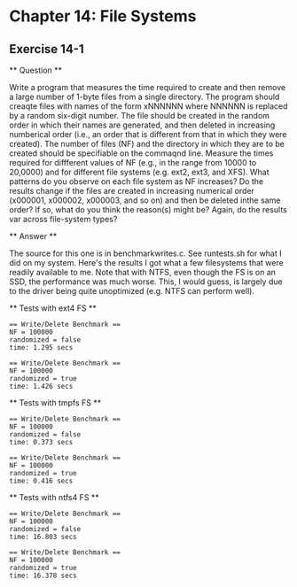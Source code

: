 Chapter 14: File Systems
========================

Exercise 14-1
-------------

** Question **

Write a program that measures the time required to create and then
remove a large number of 1-byte files from a single directory.  The
program should creaqte files with names of the form xNNNNNN where
NNNNNN is replaced by a random six-digit number.  The file should be
created in the random order in which their names are generated, and
then deleted in increasing numberical order (i.e., an order that is
different from that in which they were created).  The number of files
(NF) and the directory in which they are to be created should be
specifiable on the commaqnd line.  Measure the times required for
diffferent values of NF (e.g., in the range from 10000 to 20,0000) and
for different file systems (e.g. ext2, ext3, and XFS).  What patterns
do you observe on each file system as NF increases?  Do the results
change if the files are created in increasing numerical order
(x000001, x000002, x000003, and so on) and then be deleted inthe same
order?  If so, what do you think the reason(s) might be?  Again, do
the results var across file-system types?

** Answer **

The source for this one is in benchmarkwrites.c.  See runtests.sh for
what I did on my system.  Here's the results I got what a few
filesystems that were readily available to me.  Note that with NTFS,
even though the FS is on an SSD, the performance was much worse.
This, I would guess, is largely due to the driver being quite
unoptimized (e.g. NTFS can perform well).

** Tests with ext4 FS **

```
== Write/Delete Benchmark ==
NF = 100000
randomized = false
time: 1.295 secs

== Write/Delete Benchmark ==
NF = 100000
randomized = true
time: 1.426 secs
```

** Tests with tmpfs FS **

```
== Write/Delete Benchmark ==
NF = 100000
randomized = false
time: 0.373 secs

== Write/Delete Benchmark ==
NF = 100000
randomized = true
time: 0.416 secs
```

** Tests with ntfs4 FS **

```
== Write/Delete Benchmark ==
NF = 100000
randomized = false
time: 16.803 secs

== Write/Delete Benchmark ==
NF = 100000
randomized = true
time: 16.378 secs
```